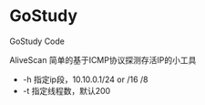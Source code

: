 # GoStudy
GoStudy Code

AliveScan 简单的基于ICMP协议探测存活IP的小工具
- -h 指定ip段，10.10.0.1/24 or /16 /8
- -t 指定线程数，默认200
